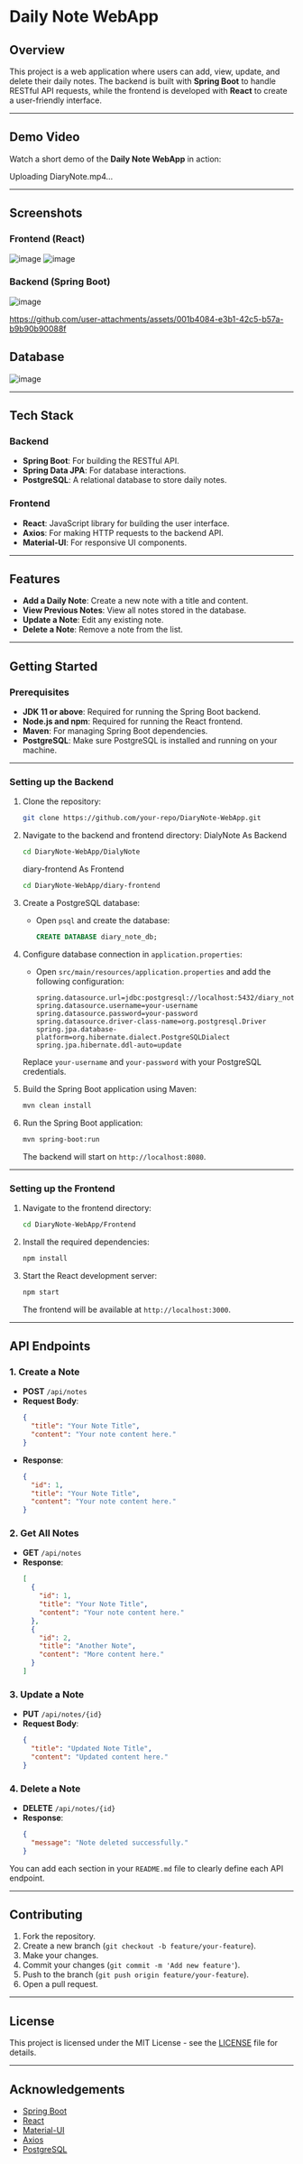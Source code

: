 # Daily Note WebApp

## Overview
This project is a web application where users can add, view, update, and delete their daily notes. The backend is built with **Spring Boot** to handle RESTful API requests, while the frontend is developed with **React** to create a user-friendly interface.



---

## Demo Video
Watch a short demo of the **Daily Note WebApp** in action:

Uploading DiaryNote.mp4…

---
## Screenshots

### Frontend (React)
![image](https://github.com/user-attachments/assets/ac83cd61-f314-4e44-a471-2b6769e5f726)
![image](https://github.com/user-attachments/assets/aaa1bea9-563d-4f22-9009-634fe620ca8b)

### Backend (Spring Boot)
![image](https://github.com/user-attachments/assets/31d136f3-d7fa-4907-aaba-87b438cd6c90)


https://github.com/user-attachments/assets/001b4084-e3b1-42c5-b57a-b9b90b90088f


## Database 
![image](https://github.com/user-attachments/assets/dec156d7-01e5-4df9-aee0-7bbf0b7d8c2f)

---

## Tech Stack

### Backend
- **Spring Boot**: For building the RESTful API.
- **Spring Data JPA**: For database interactions.
- **PostgreSQL**: A relational database to store daily notes.

### Frontend
- **React**: JavaScript library for building the user interface.
- **Axios**: For making HTTP requests to the backend API.
- **Material-UI**: For responsive UI components.
---

## Features
- **Add a Daily Note**: Create a new note with a title and content.
- **View Previous Notes**: View all notes stored in the database.
- **Update a Note**: Edit any existing note.
- **Delete a Note**: Remove a note from the list.

---

## Getting Started

### Prerequisites
- **JDK 11 or above**: Required for running the Spring Boot backend.
- **Node.js and npm**: Required for running the React frontend.
- **Maven**: For managing Spring Boot dependencies.
- **PostgreSQL**: Make sure PostgreSQL is installed and running on your machine.

---

### Setting up the Backend

1. Clone the repository:
   ```bash
   git clone https://github.com/your-repo/DiaryNote-WebApp.git

2. Navigate to the backend and frontend directory:
   DialyNote As Backend
   ```bash
   cd DiaryNote-WebApp/DialyNote
   ```
   diary-frontend As Frontend
   ```bash
   cd DiaryNote-WebApp/diary-frontend
   ```

4. Create a PostgreSQL database:
   - Open `psql` and create the database:
     ```sql
     CREATE DATABASE diary_note_db;
     ```

5. Configure database connection in `application.properties`:

   - Open `src/main/resources/application.properties` and add the following configuration:
     ```properties
     spring.datasource.url=jdbc:postgresql://localhost:5432/diary_note_db
     spring.datasource.username=your-username
     spring.datasource.password=your-password
     spring.datasource.driver-class-name=org.postgresql.Driver
     spring.jpa.database-platform=org.hibernate.dialect.PostgreSQLDialect
     spring.jpa.hibernate.ddl-auto=update
     ```

   Replace `your-username` and `your-password` with your PostgreSQL credentials.

6. Build the Spring Boot application using Maven:
   ```bash
   mvn clean install
   ```

7. Run the Spring Boot application:
   ```bash
   mvn spring-boot:run
   ```

   The backend will start on `http://localhost:8080`.

---

### Setting up the Frontend

1. Navigate to the frontend directory:
   ```bash
   cd DiaryNote-WebApp/Frontend
   ```

2. Install the required dependencies:
   ```bash
   npm install
   ```

3. Start the React development server:
   ```bash
   npm start
   ```

   The frontend will be available at `http://localhost:3000`.

---

## API Endpoints

### 1. **Create a Note**
- **POST** `/api/notes`
- **Request Body**:
  ```json
  {
    "title": "Your Note Title",
    "content": "Your note content here."
  }
  ```
- **Response**: 
  ```json
  {
    "id": 1,
    "title": "Your Note Title",
    "content": "Your note content here."
  }
  ```

### 2. **Get All Notes**
- **GET** `/api/notes`
- **Response**:
  ```json
  [
    {
      "id": 1,
      "title": "Your Note Title",
      "content": "Your note content here."
    },
    {
      "id": 2,
      "title": "Another Note",
      "content": "More content here."
    }
  ]
  ```

### 3. **Update a Note**
- **PUT** `/api/notes/{id}`
- **Request Body**:
  ```json
  {
    "title": "Updated Note Title",
    "content": "Updated content here."
  }
  ```

### 4. **Delete a Note**
- **DELETE** `/api/notes/{id}`
- **Response**: 
  ```json
  {
    "message": "Note deleted successfully."
  }
  ```

You can add each section in your `README.md` file to clearly define each API endpoint.

---

## Contributing

1. Fork the repository.
2. Create a new branch (`git checkout -b feature/your-feature`).
3. Make your changes.
4. Commit your changes (`git commit -m 'Add new feature'`).
5. Push to the branch (`git push origin feature/your-feature`).
6. Open a pull request.

---

## License

This project is licensed under the MIT License - see the [LICENSE](LICENSE) file for details.

---

## Acknowledgements

- [Spring Boot](https://spring.io/projects/spring-boot)
- [React](https://reactjs.org/)
- [Material-UI](https://mui.com/)
- [Axios](https://axios-http.com/)
- [PostgreSQL](https://www.postgresql.org/)
